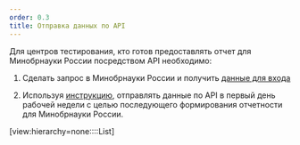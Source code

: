 ```yaml
---
order: 0.3
title: Отправка данных по API
---
```


Для центров тестирования, кто готов предоставлять отчет для Минобрнауки России посредством API необходимо:

1. Сделать запрос в Минобрнауки России и получить [данные для входа](./README/poluchenie-tokena-i-dannykh-dlya-vkhoda)

2. Используя [инструкцию](./../vzaimodeistvie-ploshadok-po-api), отправлять данные по API в первый день рабочей недели с целью последующего формирования отчетности для Минобрнауки России.

[view:hierarchy=none::::List]


